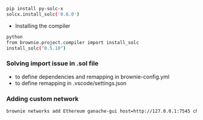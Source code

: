 

```bash
pip install py-solc-x
solcx.install_solc('0.6.0')
```

- Installing the compiler

```bash
python
from brownie.project.compiler import install_solc
install_solc("0.5.10")
```

### Solving import issue in .sol file
- to define dependencies and remapping in brownie-config.yml
- to define remapping in .vscode/settings.json

### Adding custom network

```bash
brownie networks add Ethereum ganache-gui host=http://127.0.0.1:7545 chainid=1337
```